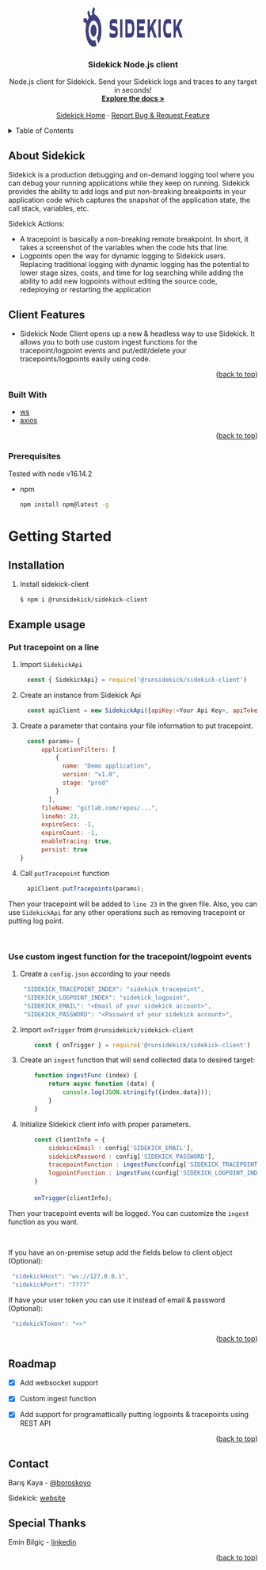 <div id="top"></div>


<!-- PROJECT SHIELDS -->

<!-- PROJECT LOGO -->
<br />
<div align="center">
  <a href="https://www.runsidekick.com">
    <img src="Sidekick_Logo.svg" alt="Logo" width="200" height="80">
  </a>


  <h3 align="center">Sidekick Node.js client</h3>

  <p align="center">
    Node.js client for Sidekick. Send your Sidekick logs and traces to any target in seconds!
    <br />
    <a href="https://docs.runsidekick.com/"><strong>Explore the docs »</strong></a>
    <br />
    <br />
    <a href="https://www.runsidekick.com">Sidekick Home</a>
    ·
    <a href="https://www.runsidekick.com/contact-us">Report Bug & Request Feature</a>
  </p>
</div>



<!-- TABLE OF CONTENTS -->
<details>
  <summary>Table of Contents</summary>
  <ol>
    <li>
      <a href="#about-the-recipe">About</a>
      <ul>
        <li><a href="#built-with">Built With</a></li>
      </ul>
    </li>
    <li>
      <a href="#getting-started">Getting Started</a>
      <ul>
        <li><a href="#prerequisites">Prerequisites</a></li>
        <li><a href="#installation">Installation</a></li>
        <li><a href="#example-usage">Example Usage</a></li>
      </ul>
    </li>
    <li><a href="#roadmap">Roadmap</a></li>
    <li><a href="#contact">Contact</a></li>
  </ol>
</details>



<!-- ABOUT THE PROJECT -->
## About Sidekick

Sidekick is a production debugging and on-demand logging tool where you can debug your running applications while they keep on running. Sidekick provides the ability to add logs and put non-breaking breakpoints in your application code which captures the snapshot of the application state, the call stack, variables, etc.

Sidekick Actions:
* A tracepoint is basically a non-breaking remote breakpoint. In short, it takes a screenshot of the variables when the code hits that line.
* Logpoints open the way for dynamic logging to Sidekick users. Replacing traditional logging with dynamic logging has the potential to lower stage sizes, costs, and time for log searching while adding the ability to add new logpoints without editing the source code, redeploying or restarting the application
## Client Features

* Sidekick Node Client opens up a new & headless way to use Sidekick. It allows you to both use custom ingest functions for the tracepoint/logpoint events and put/edit/delete your tracepoints/logpoints easily using code.


<p align="right">(<a href="#top">back to top</a>)</p>



### Built With

* [ws](https://github.com/websockets/ws)
* [axios](https://github.com/axios/axios)

<p align="right">(<a href="#top">back to top</a>)</p>


### Prerequisites

Tested with node v16.14.2
* npm
  ```sh
  npm install npm@latest -g
  ```


<!-- GETTING STARTED -->
# Getting Started


## Installation

1. Install sidekick-client
   ```sh 
   $ npm i @runsidekick/sidekick-client
   ```

## Example usage


###  Put tracepoint on a line
  1. Import `SidekickApi`  
      ```js
        const { SidekickApi} = require('@runsidekick/sidekick-client')
      ```

  2. Create an instance from Sidekick Api
      ```js
        const apiClient = new SidekickApi({apiKey:<Your Api Key>, apiToken:<Your Account Token>});

      ```
  3. Create a parameter that contains your file information to put tracepoint.
      ```js  
        const params= {
            applicationFilters: [
                {
                  name: "Demo application",
                  version: "v1.0",
                  stage: "prod"
                }
              ],
            fileName: "gitlab.com/repos/...",
            lineNo: 23,
            expireSecs: -1,
            expireCount: -1,
            enableTracing: true,
            persist: true
      }

      ```
  4. Call `putTracepoint` function
      ```js
        apiClient.putTracepoints(params);
      ```

  Then your tracepoint will be added to `line 23` in the given file. Also, you can use `SidekickApi` for any other operations such as removing tracepoint or putting log point.

<br>




### Use custom ingest function for the tracepoint/logpoint events


1. Create a `config.json` according to your needs
   ```js
    "SIDEKICK_TRACEPOINT_INDEX": "sidekick_tracepoint",
    "SIDEKICK_LOGPOINT_INDEX": "sidekick_logpoint",
    "SIDEKICK_EMAIL": "<Email of your sidekick account>",
    "SIDEKICK_PASSWORD": "<Password of your sidekick account>",
   ```


2. Import `onTrigger` from `@runsidekick/sidekick-client`
    
    ```js
        const { onTrigger } = require('@runsidekick/sidekick-client')
    ```
3. Create an `ingest` function that will send collected data to desired target:
    ```js
        function ingestFunc (index) {
            return async function (data) {
                console.log(JSON.stringify({index,data}));
            }
        }
    ```

4. Initialize Sidekick client info with proper parameters.
    
    ```js
        const clientInfo = {
            sidekickEmail : config['SIDEKICK_EMAIL'], 
            sidekickPassword : config['SIDEKICK_PASSWORD'], 
            tracepointFunction : ingestFunc(config['SIDEKICK_TRACEPOINT_INDEX']),
            logpointFunction : ingestFunc(config['SIDEKICK_LOGPOINT_INDEX'])
        }

        onTrigger(clientInfo);
     ```

Then your tracepoint events will be logged. You can customize the `ingest` function as you want.


<br>

  If you have an on-premise setup add the fields below to client object (Optional):

   ```js
    "sidekickHost": "ws://127.0.0.1",
    "sidekickPort": "7777"
   ```

  If have your user token you can use it instead of email & password (Optional):

   ```js
    "sidekickToken": "<>"
   ```


 

<p align="right">(<a href="#top">back to top</a>)</p>



<!-- ROADMAP -->
## Roadmap

- [x] Add websocket support
- [x] Custom ingest function
- [x] Add support for programattically putting logpoints & tracepoints using REST API



<p align="right">(<a href="#top">back to top</a>)</p>


<!-- CONTACT -->
## Contact

Barış Kaya - [@boroskoyo](https://twitter.com/boroskoyo)

Sidekick: [website](https://www.runsidekick.com)

## Special Thanks
Emin Bilgiç - [linkedin](https://www.linkedin.com/in/eminbilgic/)

<p align="right">(<a href="#top">back to top</a>)</p>
